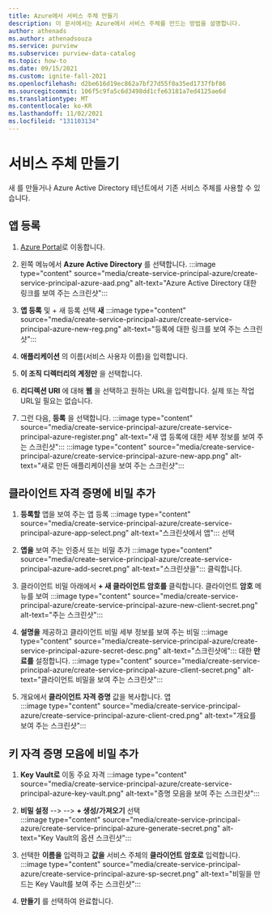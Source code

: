 ```yaml
---
title: Azure에서 서비스 주체 만들기
description: 이 문서에서는 Azure에서 서비스 주체를 만드는 방법을 설명합니다.
author: athenads
ms.author: athenadsouza
ms.service: purview
ms.subservice: purview-data-catalog
ms.topic: how-to
ms.date: 09/15/2021
ms.custom: ignite-fall-2021
ms.openlocfilehash: d2be616d19ec862a7bf27d55f0a35ed1737fbf86
ms.sourcegitcommit: 106f5c9fa5c6d3498dd1cfe63181a7ed4125ae6d
ms.translationtype: MT
ms.contentlocale: ko-KR
ms.lasthandoff: 11/02/2021
ms.locfileid: "131103134"
---
```

# <a name="creating-a-service-principal"></a>서비스 주체 만들기

새 를 만들거나 Azure Active Directory 테넌트에서 기존 서비스 주체를 사용할 수 있습니다.

## <a name="app-registration"></a>앱 등록

1. [Azure Portal](https://portal.azure.com)로 이동합니다.
2. 왼쪽 메뉴에서 **Azure Active Directory** 를 선택합니다.
:::image type="content" source="media/create-service-principal-azure/create-service-principal-azure-aad.png" alt-text="Azure Active Directory 대한 링크를 보여 주는 스크린샷":::

3. **앱 등록** 및 + 새 등록 선택 **새** 
 :::image type="content" source="media/create-service-principal-azure/create-service-principal-azure-new-reg.png" alt-text="등록에 대한 링크를 보여 주는 스크린샷":::

4. **애플리케이션** 의 이름(서비스 사용자 이름)을 입력합니다.

5. **이 조직 디렉터리의 계정만** 을 선택합니다.

6. **리디렉션 URI** 에 대해 **웹** 을 선택하고 원하는 URL을 입력합니다. 실제 또는 작업 URL일 필요는 없습니다.

7. 그런 다음, **등록** 을 선택합니다.
:::image type="content" source="media/create-service-principal-azure/create-service-principal-azure-register.png" alt-text="새 앱 등록에 대한 세부 정보를 보여 주는 스크린샷":::
:::image type="content" source="media/create-service-principal-azure/create-service-principal-azure-new-app.png" alt-text="새로 만든 애플리케이션을 보여 주는 스크린샷":::

## <a name="adding-a-secret-to-the-client-credentials"></a>클라이언트 자격 증명에 비밀 추가

1. **등록할** 앱을 보여 주는 앱 등록 
 :::image type="content" source="media/create-service-principal-azure/create-service-principal-azure-app-select.png" alt-text="스크린샷에서 앱"::: 선택

2. **앱을** 보여 주는 인증서 또는 비밀 추가 
 :::image type="content" source="media/create-service-principal-azure/create-service-principal-azure-add-secret.png" alt-text="스크린샷을"::: 클릭합니다.

3. 클라이언트 비밀 아래에서 **+ 새 클라이언트 암호를** 클릭합니다. 클라이언트 **암호** 메뉴를 보여 
 :::image type="content" source="media/create-service-principal-azure/create-service-principal-azure-new-client-secret.png" alt-text="주는 스크린샷":::

4. **설명을** 제공하고 클라이언트 비밀 세부 정보를 보여 주는 비밀 :::image type="content" source="media/create-service-principal-azure/create-service-principal-azure-secret-desc.png" alt-text="스크린샷에"::: 대한 **만료를** 설정합니다.
:::image type="content" source="media/create-service-principal-azure/create-service-principal-azure-client-secret.png" alt-text="클라이언트 비밀을 보여 주는 스크린샷":::

5. 개요에서 **클라이언트 자격 증명** 값을 복사합니다. 앱  
 :::image type="content" source="media/create-service-principal-azure/create-service-principal-azure-client-cred.png" alt-text="개요를 보여 주는 스크린샷":::

## <a name="adding-the-secret-to-the-key-vault"></a>키 자격 증명 모음에 비밀 추가

1. **Key Vault로** 이동 주요 자격 
 :::image type="content" source="media/create-service-principal-azure/create-service-principal-azure-key-vault.png" alt-text="증명 모음을 보여 주는 스크린샷":::

2. **비밀 설정**  -->    -->  **+ 생성/가져오기** 선택  
:::image type="content" source="media/create-service-principal-azure/create-service-principal-azure-generate-secret.png" alt-text="Key Vault의 옵션 스크린샷":::

3. 선택한 **이름을** 입력하고 **값을** 서비스 주체의 **클라이언트 암호로** 입력합니다.  
:::image type="content" source="media/create-service-principal-azure/create-service-principal-azure-sp-secret.png" alt-text="비밀을 만드는 Key Vault를 보여 주는 스크린샷":::

4. **만들기** 를 선택하여 완료합니다.

